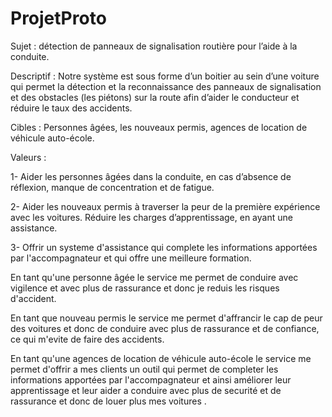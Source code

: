 # ProjetProto

Sujet : détection de panneaux de signalisation routière pour l’aide à la conduite.

Descriptif : Notre système est sous forme d’un boitier au sein d’une voiture qui permet la détection et la reconnaissance des panneaux de signalisation et des obstacles (les piétons) sur la route afin d’aider le conducteur et réduire le taux des accidents.

Cibles : Personnes âgées, les nouveaux permis, agences de location de véhicule auto-école.

Valeurs :

1- Aider les personnes âgées dans la conduite, en cas d’absence de réflexion, manque de concentration et de fatigue. 

2- Aider les nouveaux permis à traverser la peur de la première expérience avec les voitures.  Réduire les charges d’apprentissage, en ayant une assistance. 

3- Offrir un systeme d'assistance qui complete les informations apportées par l'accompagnateur et qui offre une meilleure formation. 


En tant qu'une personne âgée le service me permet de conduire avec vigilence et avec plus de rassurance et donc je reduis les risques d'accident.

En tant que nouveau permis le service me permet d'affrancir le cap de peur des voitures  et donc de  conduire avec plus de rassurance et de confiance, ce qui m'evite de faire des accidents.

En tant qu'une agences de location de véhicule auto-école le service me permet d'offrir a mes clients un outil qui permet de completer les informations apportées par l'accompagnateur et ainsi améliorer leur apprentissage et leur aider a conduire avec plus de securité et de rassurance et donc de louer plus mes voitures .



